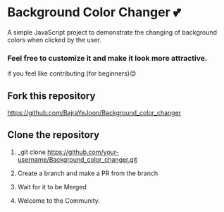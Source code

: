 # Background Color Changer 💕

A simple JavaScript project to demonstrate the changing of background colors when clicked by the user.

### Feel free to customize it and make it look more attractive.

if you feel like contributing (for beginners)😊

## Fork this repository
   
   https://github.com/BajraYeJoon/Background_color_changer
   
 ## Clone the repository

1. \_git clone https://github.com/your-username/Background_color_changer.git

2. Create a branch and make a PR from the branch
3. Wait for it to be Merged
4. Welcome to the Community.
